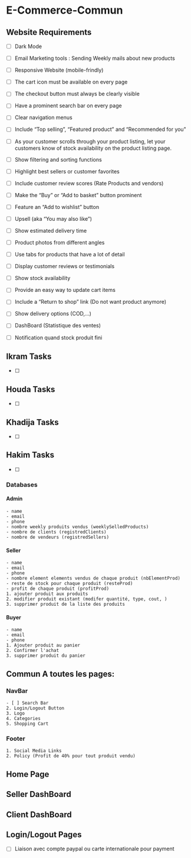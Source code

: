 # E-Commerce-Commun

## Website Requirements
- [ ] Dark Mode
- [ ] Email Marketing tools : Sending Weekly mails about new products
- [ ] Responsive Website (mobile-frindly)
- [ ] The cart icon must be available on every page
- [ ] The checkout button must always be clearly visible
- [ ] Have a prominent search bar on every page
- [ ] Clear navigation menus
- [ ] Include “Top selling”, “Featured product” and “Recommended for you"
- [ ] As your customer scrolls through your product listing, let your customers know of stock availability on the product listing page.
- [ ] Show filtering and sorting functions
- [ ] Highlight best sellers or customer favorites
- [ ] Include customer review scores (Rate Products and vendors)
- [ ] Make the “Buy” or “Add to basket” button prominent
- [ ] Feature an “Add to wishlist” button
- [ ] Upsell (aka “You may also like”)
- [ ] Show estimated delivery time
- [ ] Product photos from different angles
- [ ] Use tabs for products that have a lot of detail
- [ ] Display customer reviews or testimonials
- [ ] Show stock availability
- [ ] Provide an easy way to update cart items
- [ ] Include a “Return to shop” link (Do not want product anymore)
- [ ] Show delivery options (COD,...)
- [ ] DashBoard (Statistique des ventes)
- [ ] Notification quand stock produit fini


## Ikram Tasks
- [ ] 
## Houda Tasks
- [ ] 
## Khadija Tasks
- [ ] 
## Hakim Tasks
- [ ] 
### Databases
  #### Admin
    - name
    - email
    - phone
    - nombre weekly produits vendus (weeklySelledProducts)
    - nombre de clients (registredClients)
    - nombre de vendeurs (registredSellers)
  #### Seller
    - name
    - email
    - phone
    - nombre element elements vendus de chaque produit (nbElementProd)
    - reste de stock pour chaque produit (resteProd)
    - profit de chaque produit (profitProd)
    1. ajouter produit aux produits
    2. modifier produit existant (modifer quantité, type, cout, )
    3. supprimer produit de la liste des produits
  #### Buyer
    - name
    - email
    - phone
    1. Ajouter produit au panier
    2. Confirmer l'achat
    3. supprimer produit du panier

## Commun A toutes les pages:
  ### NavBar
    - [ ] Search Bar
    2. Login/Logout Button
    3. Logo
    4. Categories
    5. Shopping Cart
  ### Footer
    1. Social Media Links
    2. Policy (Profit de 40% pour tout produit vendu)

## Home Page

## Seller DashBoard

## Client DashBoard

## Login/Logout Pages
- [ ] Liaison avec compte paypal ou carte internationale pour payment
